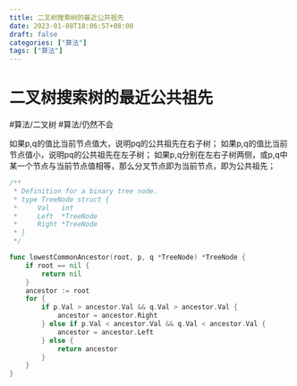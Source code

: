 ```yaml
---
title: 二叉树搜索树的最近公共祖先
date: 2023-01-08T18:06:57+08:00
draft: false
categories: ["算法"]
tags: ["算法"]
---
```


# 二叉树搜索树的最近公共祖先
#算法/二叉树
#算法/仍然不会

如果p,q的值比当前节点值大，说明pq的公共祖先在右子树；
如果p,q的值比当前节点值小，说明pq的公共祖先在左子树；
如果p,q分别在左右子树两侧，或p,q中某一个节点与当前节点值相等，那么分叉节点即为当前节点，即为公共祖先；

```go
/**
 * Definition for a binary tree node.
 * type TreeNode struct {
 *     Val   int
 *     Left  *TreeNode
 *     Right *TreeNode
 * }
 */

func lowestCommonAncestor(root, p, q *TreeNode) *TreeNode {
    if root == nil {
        return nil
    }
    ancestor := root
    for {
        if p.Val > ancestor.Val && q.Val > ancestor.Val {
            ancestor = ancestor.Right
        } else if p.Val < ancestor.Val && q.Val < ancestor.Val {
            ancestor = ancestor.Left
        } else {
            return ancestor
        }
    }
}
```